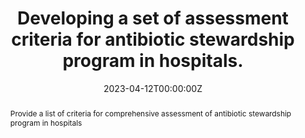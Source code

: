 ---
authors:
- Nguyen Thi Hai Yen
- Le Dang Tu Nguyen
- Tran Thi Hong Nguyen
- Nguyen Phan Thuy Nhien
- Do Van Dung
- Nguyen Van Vinh Chau
highlight_index: 3
date: "2023-04-12T00:00:00Z"
doi: 10.51298/vmj.v525i1A.4986
abstract: Provide a list of criteria for comprehensive  assessment of  antibiotic stewardship program in hospitals
tags:
- Antibiotic Stewardship Program
title: Developing a set of assessment criteria for antibiotic stewardship program in hospitals. 
url_source: https://doi.org/10.51298/vmj.v525i1A.4986
url_pdf: https://tapchiyhocvietnam.vn/index.php/vmj/article/view/4986/4549
---